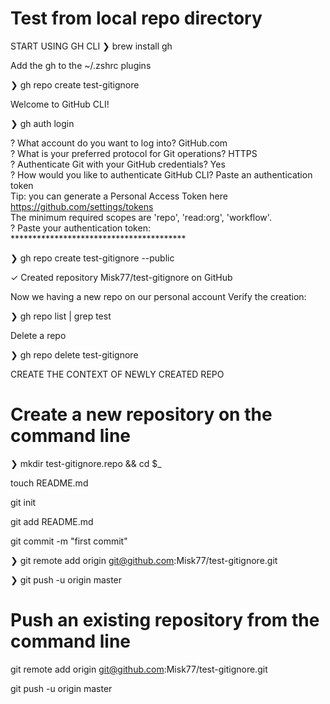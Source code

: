# Test from local repo directory <br />
START USING GH CLI
❯ brew install gh

Add the gh to the ~/.zshrc plugins

❯ gh repo create test-gitignore

Welcome to GitHub CLI!


❯ gh auth login

? What account do you want to log into? GitHub.com <br />
? What is your preferred protocol for Git operations? HTTPS <br />
? Authenticate Git with your GitHub credentials? Yes <br />
? How would you like to authenticate GitHub CLI? Paste an authentication token <br />
Tip: you can generate a Personal Access Token here https://github.com/settings/tokens <br />
The minimum required scopes are 'repo', 'read:org', 'workflow'. <br />
? Paste your authentication token: **************************************** <br />

❯ gh repo create test-gitignore --public

✓ Created repository Misk77/test-gitignore on GitHub

Now we having a new repo on our personal account
Verify the creation:

❯ gh repo list | grep test

Delete a repo

❯ gh repo delete test-gitignore

CREATE THE CONTEXT OF NEWLY CREATED REPO


# Create a new repository on the command line
❯ mkdir test-gitignore.repo && cd $_

touch README.md

git init

git add README.md

git commit -m "first commit"

❯ git remote add origin git@github.com:Misk77/test-gitignore.git

❯ git push -u origin master

 

# Push an existing repository from the command line

 

git remote add origin git@github.com:Misk77/test-gitignore.git

git push -u origin master




